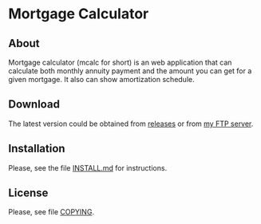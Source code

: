 # Mortgage Calculator

## About

Mortgage calculator (mcalc for short) is an web application that can
calculate both monthly annuity payment and the amount you can get for a given
mortgage. It also can show amortization schedule.

## Download

The latest version could be obtained from [releases](https://github.com/gdsotirov/mcalc/releases)
or from [my FTP server](https://ftp.sotirov-bg.net/pub/mcalc/).

## Installation

Please, see the file [INSTALL.md](INSTALL.md) for instructions.

## License

Please, see file [COPYING](COPYING).


